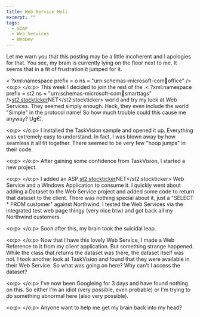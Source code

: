 ```yaml
---
title: Web Service Hell
excerpt: ""
tags:
  - SOAP
  - Web Services
  - WebDev
---
```

Let me warn you that this posting may be a little incoherent and I apologies for that. You see, my brain is currently lying on the floor next to me. It seems that in a fit of frustration it jumped for it.

< ?xml:namespace prefix = o ns = "urn:schemas-microsoft-com:office:office" /><o:p>&nbsp;</o:p> 
This week I decided to join the rest of the .< ?xml:namespace prefix = st2 ns = "urn:schemas-microsoft-com:office:smarttags" /><st2:stockticker>NET</st2:stockticker> world and try my luck at Web Services. They seemed simply enough. Heck, they even include the world "Simple" in the protocol name! So how much trouble could this cause me anyway? Ug€¦.

<o:p>&nbsp;</o:p> 
I installed the TaskVision sample and opened it up. Everything was extremely easy to understand. In fact, I was blown away by how seamless it all fit together. There seemed to be very few "hoop jumps" in their code. 

<o:p>&nbsp;</o:p> 
After gaining some confidence from TaskVision, I started a new project. 

<o:p>&nbsp;</o:p> 
I added an ASP.<st2:stockticker>NET</st2:stockticker> Web Service and a Windows Application to consume it. I quickly went about adding a Dataset to the Web Service project and added some code to return that dataset to the client. There was nothing special about it, just a "SELECT * FROM customer" against Northwind. I tested the Web Services via the integrated test web page thingy (very nice btw) and got back all my Northwind customers. 

<o:p>&nbsp;</o:p> 
Soon after this, my brain took the suicidal leap.

<o:p>&nbsp;</o:p> 
Now that I have this lovely Web Service, I made a Web Reference to it from my client application. But something strange happened. While the class that returns the dataset was there, the dataset itself was not. I took another look at TaskVision and found that they were available in their Web Service. So what was going on here? Why can't I access the dataset?

<o:p>&nbsp;</o:p> 
I've now been Googleing for 3 days and have found nothing on this. So either I'm an idiot (very possible, even probable) or I'm trying to do something abnormal here (also very possible). 

<o:p>&nbsp;</o:p> 
Anyone want to help me get my brain back into my head?

